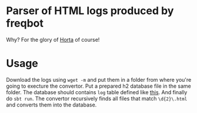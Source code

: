 # Parser of HTML logs produced by freqbot #

Why? For the glory of [Horta](https://github.com/codingteam/horta-hell/) of course!

# Usage #

Download the logs using `wget -m` and put them in a folder from where
you're going to execture the convertor. Put a prepared h2 database
file in the same folder. The database should contains `log` table
defined like
[this](https://github.com/codingteam/horta-hell/blob/master/src/main/resources/db/log/V2__Create-log-table.sql). And
finally do `sbt run`. The convertor recursively finds all files that
match `\d{2}\.html` and converts them into the database.
